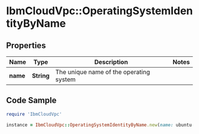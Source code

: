 # IbmCloudVpc::OperatingSystemIdentityByName

## Properties

Name | Type | Description | Notes
------------ | ------------- | ------------- | -------------
**name** | **String** | The unique name of the operating system | 

## Code Sample

```ruby
require 'IbmCloudVpc'

instance = IbmCloudVpc::OperatingSystemIdentityByName.new(name: ubuntu-16-amd64)
```


